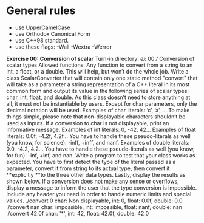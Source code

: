# General rules
- use UpperCamelCase
- use Orthodox Canonical Form
- use C++98 standard.
- use these flags: -Wall -Wextra -Werror

**Exercise 00: Conversion of scalar**
Turn-in directory: *ex* 00 */*
Conversion of scalar types
Allowed functions: Any function to convert from a string to an int, a float, or a double. 
This will help, but won’t do the whole job. Write a class ScalarConverter that will contain only one static method "convert" that will take as a parameter a string representation of a C\+\+ literal in its most common form and output its value in the following series of scalar types: char, int, float, and double. As this class doesn’t need to store anything at all, it must not be instantiable by users. Except for char parameters, only the decimal notation will be used. 
Examples of char literals: ’c’, ’a’, ... 
To make things simple, please note that non-displayable characters shouldn’t be used as inputs. If a conversion to char is not displayable, print an informative message. 
Examples of int literals: 0, -42, 42... 
Examples of float literals: 0.0f, -4.2f, 4.2f... 
You have to handle these pseudo-literals as well \(you know, for science\): -inff, \+inff, and nanf. 
Examples of double literals: 0.0, -4.2, 4.2... 
You have to handle these pseudo-literals as well \(you know, for fun\): -inf, \+inf, and nan. 
Write a program to test that your class works as expected. You have to first detect the type of the literal passed as a parameter, convert it from string to its actual type, then convert it **explicitly **to the three other data types. Lastly, display the results as shown below. If a conversion does not make any sense or overflows, display a message to inform the user that the type conversion is impossible. Include any header you need in order to handle numeric limits and special values. 
./convert 0
char: Non displayable, int: 0, float: 0.0f, double: 0.0
./convert nan
char: impossible, int: impossible, float: nanf, double: nan
./convert 42.0f
char: '\*', int: 42, float: 42.0f, double: 42.0